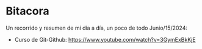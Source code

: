 # Bitacora
Un recorrido y resumen de mi día a día, un poco de todo
Junio/15/2024: 
- Curso de Git-Github: https://www.youtube.com/watch?v=3GymExBkKjE
